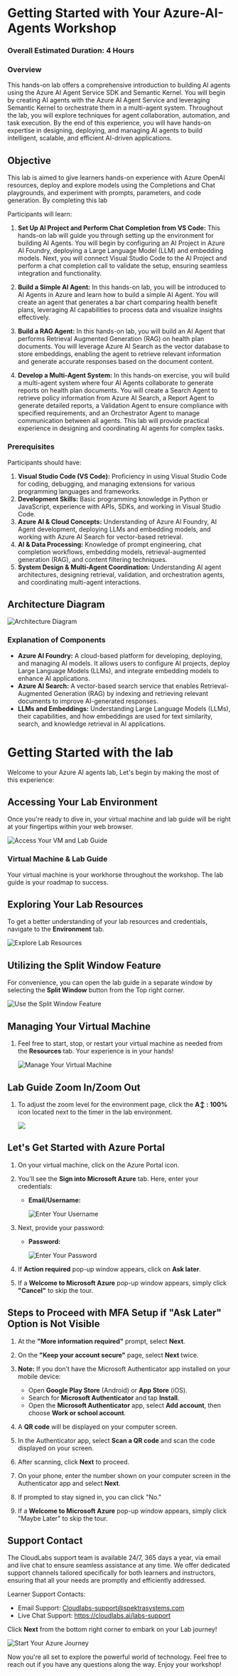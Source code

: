# Getting Started with Your Azure-AI-Agents Workshop
### Overall Estimated Duration: 4 Hours
### Overview

This hands-on lab offers a comprehensive introduction to building AI agents using the Azure AI Agent Service SDK and Semantic Kernel. You will begin by creating AI agents with the Azure AI Agent Service and leveraging Semantic Kernel to orchestrate them in a multi-agent system. Throughout the lab, you will explore techniques for agent collaboration, automation, and task execution. By the end of this experience, you will have hands-on expertise in designing, deploying, and managing AI agents to build intelligent, scalable, and efficient AI-driven applications.

## Objective 

This lab is aimed to give learners hands-on experience with Azure OpenAI resources, deploy and explore models using the Completions and Chat playgrounds, and experiment with prompts, parameters, and code generation. By completing this lab

Participants will learn:

1. **Set Up AI Project and Perform Chat Completion from VS Code:** This hands-on lab will guide you through setting up the environment for building AI Agents. You will begin by configuring an AI Project in Azure AI Foundry, deploying a Large Language Model (LLM) and embedding models. Next, you will connect Visual Studio Code to the AI Project and perform a chat completion call to validate the setup, ensuring seamless integration and functionality.

2. **Build a Simple AI Agent:** In this hands-on lab, you will be introduced to AI Agents in Azure and learn how to build a simple AI Agent. You will create an agent that generates a bar chart comparing health benefit plans, leveraging AI capabilities to process data and visualize insights effectively.

3. **Build a RAG Agent:** In this hands-on lab, you will build an AI Agent that performs Retrieval Augmented Generation (RAG) on health plan documents. You will leverage Azure AI Search as the vector database to store embeddings, enabling the agent to retrieve relevant information and generate accurate responses based on the document content.

4. **Develop a Multi-Agent System:** In this hands-on exercise, you will build a multi-agent system where four AI Agents collaborate to generate reports on health plan documents. You will create a Search Agent to retrieve policy information from Azure AI Search, a Report Agent to generate detailed reports, a Validation Agent to ensure compliance with specified requirements, and an Orchestrator Agent to manage communication between all agents. This lab will provide practical experience in designing and coordinating AI agents for complex tasks.

### Prerequisites
Participants should have:

1. **Visual Studio Code (VS Code):** Proficiency in using Visual Studio Code for coding, debugging, and managing extensions for various programming languages and frameworks.
1. **Development Skills:** Basic programming knowledge in Python or JavaScript, experience with APIs, SDKs, and working in Visual Studio Code.
1. **Azure AI & Cloud Concepts:** Understanding of Azure AI Foundry, AI Agent development, deploying LLMs and embedding models, and working with Azure AI Search for vector-based retrieval.
1. **AI & Data Processing:** Knowledge of prompt engineering, chat completion workflows, embedding models, retrieval-augmented generation (RAG), and content filtering techniques.
1. **System Design & Multi-Agent Coordination:** Understanding AI agent architectures, designing retrieval, validation, and orchestration agents, and coordinating multi-agent interactions.


## Architecture Diagram

![Architecture Diagram](./media/standard-agent-setup-resources.png)
 
### Explanation of Components

- **Azure AI Foundry:** A cloud-based platform for developing, deploying, and managing AI models. It allows users to configure AI projects, deploy Large Language Models (LLMs), and integrate embedding models to enhance AI applications.
- **Azure AI Search:** A vector-based search service that enables Retrieval-Augmented Generation (RAG) by indexing and retrieving relevant documents to improve AI-generated responses.
- **LLMs and Embeddings:** Understanding Large Language Models (LLMs), their capabilities, and how embeddings are used for text similarity, search, and knowledge retrieval in AI applications.

# Getting Started with the lab
 
Welcome to your Azure AI agents lab, Let's begin by making the most of this experience:

## Accessing Your Lab Environment
 
Once you're ready to dive in, your virtual machine and lab guide will be right at your fingertips within your web browser.
 
  ![Access Your VM and Lab Guide](./media/gt-7-1.png)

### Virtual Machine & Lab Guide
 
Your virtual machine is your workhorse throughout the workshop. The lab guide is your roadmap to success.
 
## Exploring Your Lab Resources
 
To get a better understanding of your lab resources and credentials, navigate to the **Environment** tab.
 
  ![Explore Lab Resources](./media/gt-2.png)
 
## Utilizing the Split Window Feature
 
For convenience, you can open the lab guide in a separate window by selecting the **Split Window** button from the Top right corner.
 
  ![Use the Split Window Feature](./media/gt-9.png)
 
## Managing Your Virtual Machine
 
1. Feel free to start, stop, or restart your virtual machine as needed from the **Resources** tab. Your experience is in your hands!
 
   ![Manage Your Virtual Machine](./media/gt-10.png)


## Lab Guide Zoom In/Zoom Out
 
1. To adjust the zoom level for the environment page, click the **A↕ : 100%** icon located next to the timer in the lab environment.

   ![](./media/gt-8.png)


<!-- ## Lab Duration Extension

1. To extend the duration of the lab, kindly click the **Hourglass** icon in the top right corner of the lab environment. 

    ![Manage Your Virtual Machine](../Media/gext.png)

    >**Note:** You will get the **Hourglass** icon when 10 minutes are remaining in the lab.

2. Click **OK** to extend your lab duration.
 
   ![Manage Your Virtual Machine](../Media/gext2.png)

3. If you have not extended the duration prior to when the lab is about to end, a pop-up will appear, giving you the option to extend. Click **OK** to proceed. -->


## Let's Get Started with Azure Portal
 
1. On your virtual machine, click on the Azure Portal icon.
2. You'll see the **Sign into Microsoft Azure** tab. Here, enter your credentials:
 
   - **Email/Username:** <inject key="AzureAdUserEmail"></inject>
 
     ![Enter Your Username](./media/gt-5.png)
 
3. Next, provide your password:
 
   - **Password:** <inject key="AzureAdUserPassword"></inject>
 
      ![Enter Your Password](./media/gt-4.png)

1. If **Action required** pop-up window appears, click on **Ask later**.
1. If a **Welcome to Microsoft Azure** pop-up window appears, simply click **"Cancel"** to skip the tour.

## Steps to Proceed with MFA Setup if "Ask Later" Option is Not Visible

1. At the **"More information required"** prompt, select **Next**.

1. On the **"Keep your account secure"** page, select **Next** twice.

1. **Note:** If you don’t have the Microsoft Authenticator app installed on your mobile device:

   - Open **Google Play Store** (Android) or **App Store** (iOS).
   - Search for **Microsoft Authenticator** and tap **Install**.
   - Open the **Microsoft Authenticator** app, select **Add account**, then choose **Work or school account**.

1. A **QR code** will be displayed on your computer screen.

1. In the Authenticator app, select **Scan a QR code** and scan the code displayed on your screen.

1. After scanning, click **Next** to proceed.

1. On your phone, enter the number shown on your computer screen in the Authenticator app and select **Next**.
       
1. If prompted to stay signed in, you can click "No."
 
1. If a **Welcome to Microsoft Azure** pop-up window appears, simply click "Maybe Later" to skip the tour.

## Support Contact
 
The CloudLabs support team is available 24/7, 365 days a year, via email and live chat to ensure seamless assistance at any time. We offer dedicated support channels tailored specifically for both learners and instructors, ensuring that all your needs are promptly and efficiently addressed.
 
Learner Support Contacts:
 
- Email Support: [Cloudlabs-support@spektrasystems.com](mailto:Cloudlabs-support@spektrasystems.com)
- Live Chat Support: https://cloudlabs.ai/labs-support

Click **Next** from the bottom right corner to embark on your Lab journey!
 
   ![Start Your Azure Journey](./media/gt-6.png)
 
Now you're all set to explore the powerful world of technology. Feel free to reach out if you have any questions along the way. Enjoy your workshop!

